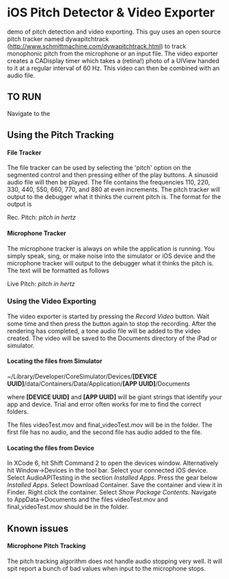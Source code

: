 # iOS Pitch Detector & Video Exporter
demo of pitch detection and video exporting. This guy uses an open source pitch tracker named 
dywapitchtrack (http://www.schmittmachine.com/dywapitchtrack.html) to track monophonic pitch from the microphone or 
an input file. The video exporter creates a CADisplay timer which takes a (retina!) photo of a UIView handed to it at
a regular interval of 60 Hz. This video can then be combined with an audio file.

## TO RUN

Navigate to the 

## Using the Pitch Tracking

#### File Tracker
The file tracker can be used by selecting the 'pitch' option on the segmented control and then pressing either of
the play buttons. A sinusoid audio file will then be played. The file contains the frequencies 110, 220, 330, 440,
550, 660, 770, and 880 at even increments. The pitch tracker will output to the debugger what it thinks the current
pitch is. The format for the output is 

Rec. Pitch: _pitch in hertz_

#### Microphone Tracker
The microphone tracker is always on while the application is running. You simply speak, sing, or make noise into 
the simulator or iOS device and the microphone tracker will output to the debugger what it thinks the pitch is. The
text will be formatted as follows

Live Pitch: _pitch in hertz_

### Using the Video Exporting
The video exporter is started by pressing the _Record Video_ button. Wait some time and then press the button again
to stop the recording. After the rendering has completed, a tone audio file will be added to the video created. The
video will be saved to the Documents directory of the iPad or simulator.


#### Locating the files from Simulator
~/Library/Developer/CoreSimulator/Devices/**[DEVICE UUID]**/data/Containers/Data/Application/**[APP UUID]**/Documents

where **[DEVICE UUID]** and **[APP UUID]** will be giant strings that identify your app and device. Trial and error often works
for me to find the correct folders.

The files videoTest.mov and final_videoTest.mov will be in the folder. The first file has no audio, and the second file has audio
added to the file.

#### Locating the files from Device

In XCode 6, hit Shift Command 2 to open the devices window. Alternatively hit Window->Devices in the tool bar. Select your connected 
iOS device. Select AudioAPITesting in the section _Installed Apps_. Press the gear below _Installed Apps_. Select Download Container. 
Save the container and view it in Finder. Right click the container. Select _Show Package Contents_. Navigate to AppData->Documents
and the files videoTest.mov and final_videoTest.mov should be in the folder.

## Known issues

#### Microphone Pitch Tracking
The pitch tracking algorithm does not handle audio stopping very well. It will spit report a bunch of bad values
when input to the microphone stops.
